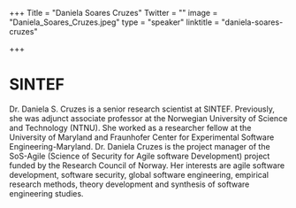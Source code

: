 +++
Title = "Daniela Soares Cruzes"
Twitter = ""
image = "Daniela_Soares_Cruzes.jpeg"
type = "speaker"
linktitle = "daniela-soares-cruzes"

+++

# SINTEF

Dr. Daniela S. Cruzes is a senior research scientist at SINTEF. Previously, she was adjunct associate professor at the Norwegian University of Science and Technology (NTNU). She worked as a researcher fellow at the University of Maryland and Fraunhofer Center for Experimental Software Engineering-Maryland. Dr. Daniela Cruzes is the project manager of the SoS-Agile (Science of Security for Agile software Development) project funded by the Research Council of Norway. Her interests are agile software development, software security, global software engineering, empirical research methods, theory development and synthesis of software engineering studies. 
